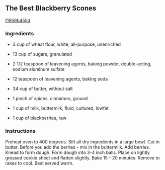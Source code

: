 ## The Best Blackberry Scones

[f1959b455d](http://www.food.com/recipe/the-best-blackberry-scones-278465)

### Ingredients

 - 3 cup of wheat flour, white, all-purpose, unenriched

 - 13 cup of sugars, granulated

 - 2 1/2 teaspoon of leavening agents, baking powder, double-acting, sodium aluminum sulfate

 - 12 teaspoon of leavening agents, baking soda

 - 34 cup of butter, without salt

 - 1 pinch of spices, cinnamon, ground

 - 1 cup of milk, buttermilk, fluid, cultured, lowfat

 - 1 cup of blackberries, raw

### Instructions

Preheat oven to 400 degrees. Sift all dry ingredients in a large bowl. Cut in butter. Before you add the berries - mix in the buttermilk. Add berries. Knead to form dough. Form dough into 3-4 inch balls. Place on lightly greased cookie sheet and flatten slightly. Bake 15 - 20 minutes. Remove to rakes to cool. Best served warm.